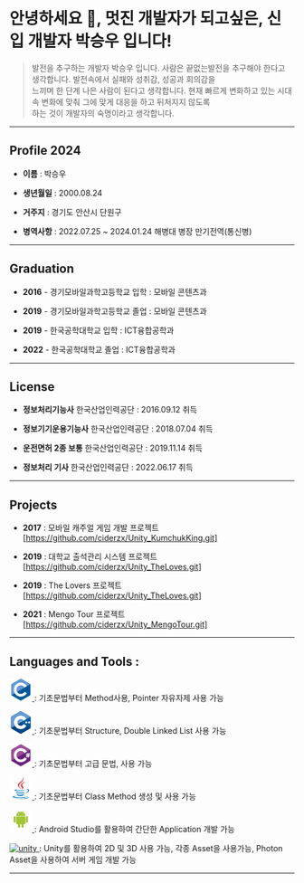 <h1 align="left">안녕하세요 👋, 멋진 개발자가 되고싶은, 신입 개발자 박승우 입니다!</h1>

> 발전을 추구하는 개발자 박승우 입니다. 사람은 끝없는발전을 추구해야 한다고 생각합니다. 발전속에서 실패와 성취감, 성공과 회의감을 </br>
> 느끼며 한 단계 나은 사람이 된다고 생각합니다. 현재 빠르게 변화하고 있는 시대 속 변화에 맞춰 그에 맞게 대응을 하고 뒤처지지 않도록 </br>
> 하는 것이 개발자의 숙명이라고 생각합니다.

---

<h2 align="left"> Profile 2024 </h2>

+ **이름** : 박승우

+ **생년월일** : 2000.08.24

+ **거주지** : 경기도 안산시 단원구

+ **병역사항** : 2022.07.25 ~ 2024.01.24 해병대 병장 만기전역(통신병)
  
---

<h2 align="left"> Graduation </h2>

+ **2016** - 경기모바일과학고등학교 입학 : 모바일 콘텐츠과

+ **2019** - 경기모바일과학고등학교 졸업 : 모바일 콘텐츠과

+ **2019** - 한국공학대학교 입학 : ICT융합공학과

+ **2022** - 한국공학대학교 졸업 : ICT융합공학과

---

<h2 align="left"> License </h2>

+ **정보처리기능사** 한국산업인력공단 : 2016.09.12 취득

+ **정보기기운용기능사** 한국산업인력공단 : 2018.07.04 취득

+ **운전면허 2종 보통** 한국산업인력공단 : 2019.11.14 취득

+ **정보처리 기사** 한국산업인력공단 : 2022.06.17 취득

---

<h2 align="left"> Projects </h2>

+ **2017** : 모바일 캐주얼 게임 개발 프로젝트 [https://github.com/ciderzx/Unity_KumchukKing.git]

+ **2019** : 대학교 출석관리 시스템 프로젝트 [https://github.com/ciderzx/Unity_TheLoves.git]

+ **2019** : The Lovers 프로젝트 [https://github.com/ciderzx/Unity_TheLoves.git]

+ **2021** : Mengo Tour 프로젝트 [https://github.com/ciderzx/Unity_MengoTour.git]

---

<h2 align="left">Languages and Tools : </h2>
<p align="left">
  <a href="https://www.cprogramming.com/" target="_blank" rel="noreferrer"> <img src="https://raw.githubusercontent.com/devicons/devicon/master/icons/c/c-original.svg" alt="c" width="40" height="40"/> </a>
   :  기초문법부터 Method사용, Pointer 자유자제 사용 가능
  </br> 
  
  <a href="https://www.w3schools.com/cpp/" target="_blank" rel="noreferrer"> <img src="https://raw.githubusercontent.com/devicons/devicon/master/icons/cplusplus/cplusplus-original.svg" alt="cplusplus" width="40" height="40"/> </a> 
  :  기초문법부터 Structure, Double Linked List 사용 가능
  </br> 
  
  <a href="https://www.w3schools.com/cs/" target="_blank" rel="noreferrer"> <img src="https://raw.githubusercontent.com/devicons/devicon/master/icons/csharp/csharp-original.svg" alt="csharp" width="40" height="40"/> </a> 
  :  기초문법부터 고급 문법, 사용 가능
  </br> 
  
  <a href="https://www.java.com" target="_blank" rel="noreferrer"> <img src="https://raw.githubusercontent.com/devicons/devicon/master/icons/java/java-original.svg" alt="java" width="40" height="40"/> </a> 
  :  기초문법부터 Class Method 생성 및 사용 가능
  </br> 
  
  <a href="https://developer.android.com" target="_blank" rel="noreferrer"> <img src="https://raw.githubusercontent.com/devicons/devicon/master/icons/android/android-original-wordmark.svg" alt="android" width="40" height="40"/> </a> 
  :  Android Studio를 활용하여 간단한 Application 개발 가능
  </br> 
  
  <a href="https://unity.com/" target="_blank" rel="noreferrer"> <img src="https://www.vectorlogo.zone/logos/unity3d/unity3d-icon.svg" alt="unity" width="40" height="40"/> </a> 
  :  Unity를 활용하여 2D 및 3D 사용 가능, 각종 Asset을 사용가능, Photon Asset을 사용하여 서버 게임 개발 가능
  </br> 
</p>

---
